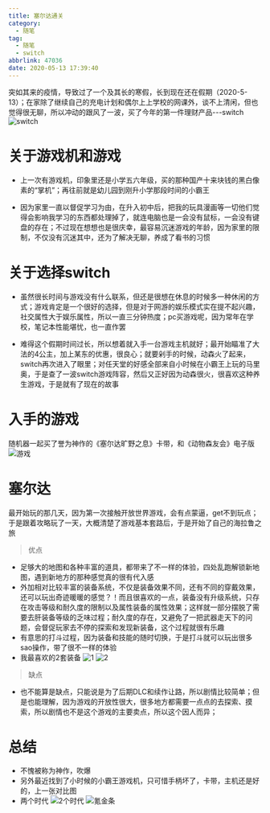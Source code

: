 ```yaml
---
title: 塞尔达通关
category:
  - 随笔
tag:
  - 随笔
  - switch
abbrlink: 47036
date: 2020-05-13 17:39:40
---
```


突如其来的疫情，导致过了一个及其长的寒假，长到现在还在假期（2020-5-13）；在家除了继续自己的充电计划和偶尔上上学校的网课外，谈不上清闲，但也觉得很无聊，所以冲动的跟风了一波，买了今年的第一件理财产品---switch
![switch](/img/jottings/switch.png)

# 关于游戏机和游戏
- 上一次有游戏机，印象里还是小学五六年级，买的那种国产十来块钱的黑白像素的“掌机”；再往前就是幼儿园到刚升小学那段时间的小霸王

- 因为家里一直以督促学习为由，在升入初中后，把我的玩具漫画等一切他们觉得会影响我学习的东西都处理掉了，就连电脑也是一会没有鼠标，一会没有键盘的存在；不过现在想想也是很庆幸，最容易沉迷游戏的年龄，因为家里的限制，不仅没有沉迷其中，还为了解决无聊，养成了看书的习惯

# 关于选择switch
- 虽然很长时间与游戏没有什么联系，但还是很想在休息的时候多一种休闲的方式；游戏肯定是一个很好的选择，但是对于网游的娱乐模式实在提不起兴趣，社交属性大于娱乐属性，所以一直三分钟热度；pc买游戏呢，因为常年在学校，笔记本性能堪忧，也一直作罢

- 难得这个假期时间过长，所以想着就入手一台游戏主机就好；最开始瞄准了大法的4公主，加上某东的优惠，很良心；就要剁手的时候，动森火了起来，switch再次进入了眼里；对任天堂的好感全部来自小时候在小霸王上玩的马里奥，于是查了一波switch游戏阵容，然后又正好因为动森很火，很喜欢这种养生游戏，于是就有了现在的故事

# 入手的游戏
随机器一起买了誉为神作的《塞尔达旷野之息》卡带，和《动物森友会》电子版
![游戏](/img/jottings/games.png)

# 塞尔达
最开始玩的那几天，因为第一次接触开放世界游戏，会有点蒙逼，get不到玩点；于是跟着攻略玩了一天，大概清楚了游戏基本套路后，于是开始了自己的海拉鲁之旅
>优点
- 足够大的地图和各种丰富的道具，都带来了不一样的体验，四处乱跑解锁新地图，遇到新地方的那种感觉真的很有代入感
- 外加相对比较丰富的装备系统，不仅是装备效果不同，还有不同的穿戴效果，还可以玩出奇迹暖暖的感觉？！而且很喜欢的一点，装备没有升级系统，只存在攻击等级和耐久度的限制以及属性装备的属性效果；这样就一部分摆脱了需要去肝装备等级的乏味过程；耐久度的存在，又避免了一把武器走天下的问题，会督促玩家去不停的探索和发现新装备，这个过程就很有乐趣
- 有意思的打斗过程，因为装备和技能的随时切换，于是打斗就可以玩出很多sao操作，带了很不一样的体验
- 我最喜欢的2套装备
![1](/img/jottings/outfit1.JPG)
![2](/img/jottings/outfit2.JPG)


>缺点
- 也不能算是缺点，只能说是为了后期DLC和续作让路，所以剧情比较简单；但是也能理解，因为游戏的开放性很大，很多地方都需要一点点的去探索、摸索，所以剧情也不是这个游戏的主要卖点，所以这个因人而异；

# 总结
- 不愧被称为神作，吹爆
- 另外最近找到了小时候的小霸王游戏机，只可惜手柄坏了，卡带，主机还是好的，上一张对比图
- 两个时代
![2个时代](/img/jottings/two.JPG)
![氪金条](/img/jottings/cards.JPG)



